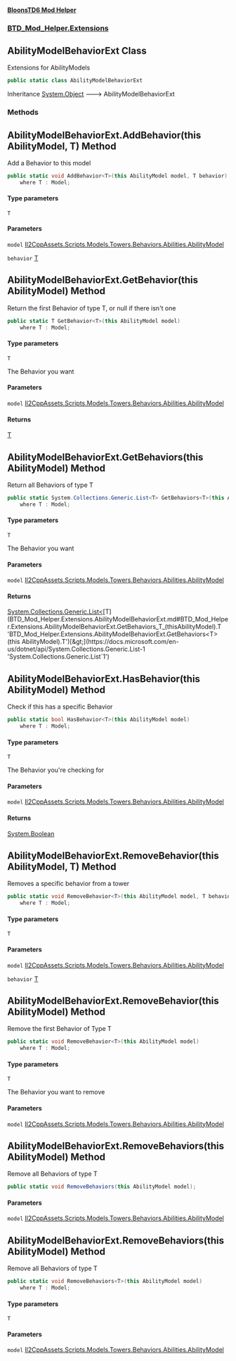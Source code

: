 #### [BloonsTD6 Mod Helper](README.md 'README')
### [BTD_Mod_Helper.Extensions](README.md#BTD_Mod_Helper.Extensions 'BTD_Mod_Helper.Extensions')

## AbilityModelBehaviorExt Class

Extensions for AbilityModels

```csharp
public static class AbilityModelBehaviorExt
```

Inheritance [System.Object](https://docs.microsoft.com/en-us/dotnet/api/System.Object 'System.Object') &#129106; AbilityModelBehaviorExt
### Methods

<a name='BTD_Mod_Helper.Extensions.AbilityModelBehaviorExt.AddBehavior_T_(thisAbilityModel,T)'></a>

## AbilityModelBehaviorExt.AddBehavior<T>(this AbilityModel, T) Method

Add a Behavior to this model

```csharp
public static void AddBehavior<T>(this AbilityModel model, T behavior)
    where T : Model;
```
#### Type parameters

<a name='BTD_Mod_Helper.Extensions.AbilityModelBehaviorExt.AddBehavior_T_(thisAbilityModel,T).T'></a>

`T`
#### Parameters

<a name='BTD_Mod_Helper.Extensions.AbilityModelBehaviorExt.AddBehavior_T_(thisAbilityModel,T).model'></a>

`model` [Il2CppAssets.Scripts.Models.Towers.Behaviors.Abilities.AbilityModel](https://docs.microsoft.com/en-us/dotnet/api/Il2CppAssets.Scripts.Models.Towers.Behaviors.Abilities.AbilityModel 'Il2CppAssets.Scripts.Models.Towers.Behaviors.Abilities.AbilityModel')

<a name='BTD_Mod_Helper.Extensions.AbilityModelBehaviorExt.AddBehavior_T_(thisAbilityModel,T).behavior'></a>

`behavior` [T](BTD_Mod_Helper.Extensions.AbilityModelBehaviorExt.md#BTD_Mod_Helper.Extensions.AbilityModelBehaviorExt.AddBehavior_T_(thisAbilityModel,T).T 'BTD_Mod_Helper.Extensions.AbilityModelBehaviorExt.AddBehavior<T>(this AbilityModel, T).T')

<a name='BTD_Mod_Helper.Extensions.AbilityModelBehaviorExt.GetBehavior_T_(thisAbilityModel)'></a>

## AbilityModelBehaviorExt.GetBehavior<T>(this AbilityModel) Method

Return the first Behavior of type T, or null if there isn't one

```csharp
public static T GetBehavior<T>(this AbilityModel model)
    where T : Model;
```
#### Type parameters

<a name='BTD_Mod_Helper.Extensions.AbilityModelBehaviorExt.GetBehavior_T_(thisAbilityModel).T'></a>

`T`

The Behavior you want
#### Parameters

<a name='BTD_Mod_Helper.Extensions.AbilityModelBehaviorExt.GetBehavior_T_(thisAbilityModel).model'></a>

`model` [Il2CppAssets.Scripts.Models.Towers.Behaviors.Abilities.AbilityModel](https://docs.microsoft.com/en-us/dotnet/api/Il2CppAssets.Scripts.Models.Towers.Behaviors.Abilities.AbilityModel 'Il2CppAssets.Scripts.Models.Towers.Behaviors.Abilities.AbilityModel')

#### Returns
[T](BTD_Mod_Helper.Extensions.AbilityModelBehaviorExt.md#BTD_Mod_Helper.Extensions.AbilityModelBehaviorExt.GetBehavior_T_(thisAbilityModel).T 'BTD_Mod_Helper.Extensions.AbilityModelBehaviorExt.GetBehavior<T>(this AbilityModel).T')

<a name='BTD_Mod_Helper.Extensions.AbilityModelBehaviorExt.GetBehaviors_T_(thisAbilityModel)'></a>

## AbilityModelBehaviorExt.GetBehaviors<T>(this AbilityModel) Method

Return all Behaviors of type T

```csharp
public static System.Collections.Generic.List<T> GetBehaviors<T>(this AbilityModel model)
    where T : Model;
```
#### Type parameters

<a name='BTD_Mod_Helper.Extensions.AbilityModelBehaviorExt.GetBehaviors_T_(thisAbilityModel).T'></a>

`T`

The Behavior you want
#### Parameters

<a name='BTD_Mod_Helper.Extensions.AbilityModelBehaviorExt.GetBehaviors_T_(thisAbilityModel).model'></a>

`model` [Il2CppAssets.Scripts.Models.Towers.Behaviors.Abilities.AbilityModel](https://docs.microsoft.com/en-us/dotnet/api/Il2CppAssets.Scripts.Models.Towers.Behaviors.Abilities.AbilityModel 'Il2CppAssets.Scripts.Models.Towers.Behaviors.Abilities.AbilityModel')

#### Returns
[System.Collections.Generic.List&lt;](https://docs.microsoft.com/en-us/dotnet/api/System.Collections.Generic.List-1 'System.Collections.Generic.List`1')[T](BTD_Mod_Helper.Extensions.AbilityModelBehaviorExt.md#BTD_Mod_Helper.Extensions.AbilityModelBehaviorExt.GetBehaviors_T_(thisAbilityModel).T 'BTD_Mod_Helper.Extensions.AbilityModelBehaviorExt.GetBehaviors<T>(this AbilityModel).T')[&gt;](https://docs.microsoft.com/en-us/dotnet/api/System.Collections.Generic.List-1 'System.Collections.Generic.List`1')

<a name='BTD_Mod_Helper.Extensions.AbilityModelBehaviorExt.HasBehavior_T_(thisAbilityModel)'></a>

## AbilityModelBehaviorExt.HasBehavior<T>(this AbilityModel) Method

Check if this has a specific Behavior

```csharp
public static bool HasBehavior<T>(this AbilityModel model)
    where T : Model;
```
#### Type parameters

<a name='BTD_Mod_Helper.Extensions.AbilityModelBehaviorExt.HasBehavior_T_(thisAbilityModel).T'></a>

`T`

The Behavior you're checking for
#### Parameters

<a name='BTD_Mod_Helper.Extensions.AbilityModelBehaviorExt.HasBehavior_T_(thisAbilityModel).model'></a>

`model` [Il2CppAssets.Scripts.Models.Towers.Behaviors.Abilities.AbilityModel](https://docs.microsoft.com/en-us/dotnet/api/Il2CppAssets.Scripts.Models.Towers.Behaviors.Abilities.AbilityModel 'Il2CppAssets.Scripts.Models.Towers.Behaviors.Abilities.AbilityModel')

#### Returns
[System.Boolean](https://docs.microsoft.com/en-us/dotnet/api/System.Boolean 'System.Boolean')

<a name='BTD_Mod_Helper.Extensions.AbilityModelBehaviorExt.RemoveBehavior_T_(thisAbilityModel,T)'></a>

## AbilityModelBehaviorExt.RemoveBehavior<T>(this AbilityModel, T) Method

Removes a specific behavior from a tower

```csharp
public static void RemoveBehavior<T>(this AbilityModel model, T behavior)
    where T : Model;
```
#### Type parameters

<a name='BTD_Mod_Helper.Extensions.AbilityModelBehaviorExt.RemoveBehavior_T_(thisAbilityModel,T).T'></a>

`T`
#### Parameters

<a name='BTD_Mod_Helper.Extensions.AbilityModelBehaviorExt.RemoveBehavior_T_(thisAbilityModel,T).model'></a>

`model` [Il2CppAssets.Scripts.Models.Towers.Behaviors.Abilities.AbilityModel](https://docs.microsoft.com/en-us/dotnet/api/Il2CppAssets.Scripts.Models.Towers.Behaviors.Abilities.AbilityModel 'Il2CppAssets.Scripts.Models.Towers.Behaviors.Abilities.AbilityModel')

<a name='BTD_Mod_Helper.Extensions.AbilityModelBehaviorExt.RemoveBehavior_T_(thisAbilityModel,T).behavior'></a>

`behavior` [T](BTD_Mod_Helper.Extensions.AbilityModelBehaviorExt.md#BTD_Mod_Helper.Extensions.AbilityModelBehaviorExt.RemoveBehavior_T_(thisAbilityModel,T).T 'BTD_Mod_Helper.Extensions.AbilityModelBehaviorExt.RemoveBehavior<T>(this AbilityModel, T).T')

<a name='BTD_Mod_Helper.Extensions.AbilityModelBehaviorExt.RemoveBehavior_T_(thisAbilityModel)'></a>

## AbilityModelBehaviorExt.RemoveBehavior<T>(this AbilityModel) Method

Remove the first Behavior of Type T

```csharp
public static void RemoveBehavior<T>(this AbilityModel model)
    where T : Model;
```
#### Type parameters

<a name='BTD_Mod_Helper.Extensions.AbilityModelBehaviorExt.RemoveBehavior_T_(thisAbilityModel).T'></a>

`T`

The Behavior you want to remove
#### Parameters

<a name='BTD_Mod_Helper.Extensions.AbilityModelBehaviorExt.RemoveBehavior_T_(thisAbilityModel).model'></a>

`model` [Il2CppAssets.Scripts.Models.Towers.Behaviors.Abilities.AbilityModel](https://docs.microsoft.com/en-us/dotnet/api/Il2CppAssets.Scripts.Models.Towers.Behaviors.Abilities.AbilityModel 'Il2CppAssets.Scripts.Models.Towers.Behaviors.Abilities.AbilityModel')

<a name='BTD_Mod_Helper.Extensions.AbilityModelBehaviorExt.RemoveBehaviors(thisAbilityModel)'></a>

## AbilityModelBehaviorExt.RemoveBehaviors(this AbilityModel) Method

Remove all Behaviors of type T

```csharp
public static void RemoveBehaviors(this AbilityModel model);
```
#### Parameters

<a name='BTD_Mod_Helper.Extensions.AbilityModelBehaviorExt.RemoveBehaviors(thisAbilityModel).model'></a>

`model` [Il2CppAssets.Scripts.Models.Towers.Behaviors.Abilities.AbilityModel](https://docs.microsoft.com/en-us/dotnet/api/Il2CppAssets.Scripts.Models.Towers.Behaviors.Abilities.AbilityModel 'Il2CppAssets.Scripts.Models.Towers.Behaviors.Abilities.AbilityModel')

<a name='BTD_Mod_Helper.Extensions.AbilityModelBehaviorExt.RemoveBehaviors_T_(thisAbilityModel)'></a>

## AbilityModelBehaviorExt.RemoveBehaviors<T>(this AbilityModel) Method

Remove all Behaviors of type T

```csharp
public static void RemoveBehaviors<T>(this AbilityModel model)
    where T : Model;
```
#### Type parameters

<a name='BTD_Mod_Helper.Extensions.AbilityModelBehaviorExt.RemoveBehaviors_T_(thisAbilityModel).T'></a>

`T`
#### Parameters

<a name='BTD_Mod_Helper.Extensions.AbilityModelBehaviorExt.RemoveBehaviors_T_(thisAbilityModel).model'></a>

`model` [Il2CppAssets.Scripts.Models.Towers.Behaviors.Abilities.AbilityModel](https://docs.microsoft.com/en-us/dotnet/api/Il2CppAssets.Scripts.Models.Towers.Behaviors.Abilities.AbilityModel 'Il2CppAssets.Scripts.Models.Towers.Behaviors.Abilities.AbilityModel')